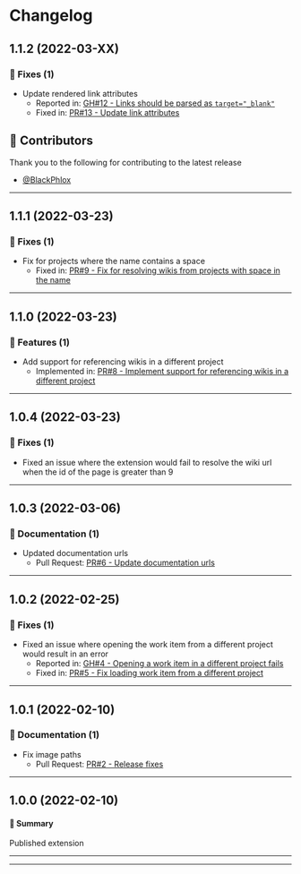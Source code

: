 # Changelog

## 1.1.2 (2022-03-XX)

### 🐛 Fixes (1)

- Update rendered link attributes
  - Reported in: [GH#12 - Links should be parsed as `target="_blank"`](https://github.com/joachimdalen/azdevops-work-item-wiki/issues/12)
  - Fixed in: [PR#13 - Update link attributes](https://github.com/joachimdalen/azdevops-work-item-wiki/pull/13)

## 🌟 Contributors

Thank you to the following for contributing to the latest release

- [@BlackPhlox](https://github.com/BlackPhlox)

---

## 1.1.1 (2022-03-23)

### 🐛 Fixes (1)

- Fix for projects where the name contains a space
  - Fixed in: [PR#9 - Fix for resolving wikis from projects with space in the name](https://github.com/joachimdalen/azdevops-work-item-wiki/pull/9)

---

## 1.1.0 (2022-03-23)

### 🚀 Features (1)

- Add support for referencing wikis in a different project
  - Implemented in: [PR#8 - Implement support for referencing wikis in a different project](https://github.com/joachimdalen/azdevops-work-item-wiki/pull/8)

---

## 1.0.4 (2022-03-23)

### 🐛 Fixes (1)

- Fixed an issue where the extension would fail to resolve the wiki url when the id of the page is greater than 9

---

## 1.0.3 (2022-03-06)

### 📝 Documentation (1)

- Updated documentation urls
  - Pull Request: [PR#6 - Update documentation urls](https://github.com/joachimdalen/azdevops-work-item-wiki/pull/6)

---

## 1.0.2 (2022-02-25)

### 🐛 Fixes (1)

- Fixed an issue where opening the work item from a different project would result in an error
  - Reported in: [GH#4 - Opening a work item in a different project fails](https://github.com/joachimdalen/azdevops-work-item-wiki/issues/4)
  - Fixed in: [PR#5 - Fix loading work item from a different project](https://github.com/joachimdalen/azdevops-work-item-wiki/pull/5)

---

## 1.0.1 (2022-02-10)

### 📝 Documentation (1)

- Fix image paths
  - Pull Request: [PR#2 - Release fixes](https://github.com/joachimdalen/azdevops-work-item-wiki/pull/2)

---

## 1.0.0 (2022-02-10)

#### 💬 Summary

Published extension

---

---
